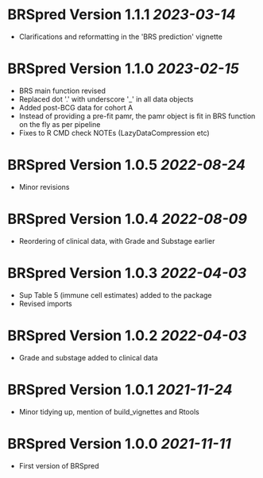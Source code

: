 # BRSpred Version 1.1.1 _2023-03-14_

* Clarifications and reformatting in the 'BRS prediction' vignette

# BRSpred Version 1.1.0 _2023-02-15_

* BRS main function revised
* Replaced dot '.' with underscore '_' in all data objects
* Added post-BCG data for cohort A
* Instead of providing a pre-fit pamr, the pamr object is fit in BRS function on the fly as per pipeline
* Fixes to R CMD check NOTEs (LazyDataCompression etc)

# BRSpred Version 1.0.5 _2022-08-24_

* Minor revisions

# BRSpred Version 1.0.4 _2022-08-09_

* Reordering of clinical data, with Grade and Substage earlier

# BRSpred Version 1.0.3 _2022-04-03_

* Sup Table 5 (immune cell estimates) added to the package
* Revised imports

# BRSpred Version 1.0.2 _2022-04-03_

* Grade and substage added to clinical data

# BRSpred Version 1.0.1 _2021-11-24_

* Minor tidying up, mention of build_vignettes and Rtools

# BRSpred Version 1.0.0 _2021-11-11_

* First version of BRSpred
